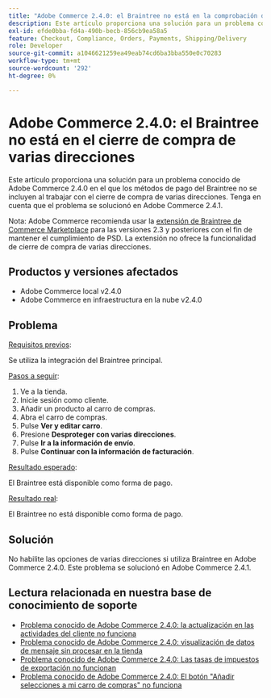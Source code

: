 ```yaml
---
title: "Adobe Commerce 2.4.0: el Braintree no está en la comprobación de varias direcciones"
description: Este artículo proporciona una solución para un problema conocido de Adobe Commerce 2.4.0 en el que los métodos de pago del Braintree no se incluyen al trabajar con el cierre de compra de varias direcciones. Tenga en cuenta que el problema se solucionó en Adobe Commerce 2.4.1.
exl-id: efde0bba-fd4a-490b-becb-856cb9ea58a5
feature: Checkout, Compliance, Orders, Payments, Shipping/Delivery
role: Developer
source-git-commit: a1046621259ea49eab74cd6ba3bba550e0c70283
workflow-type: tm+mt
source-wordcount: '292'
ht-degree: 0%

---
```


# Adobe Commerce 2.4.0: el Braintree no está en el cierre de compra de varias direcciones

Este artículo proporciona una solución para un problema conocido de Adobe Commerce 2.4.0 en el que los métodos de pago del Braintree no se incluyen al trabajar con el cierre de compra de varias direcciones. Tenga en cuenta que el problema se solucionó en Adobe Commerce 2.4.1.

Nota: Adobe Commerce recomienda usar la [extensión de Braintree de Commerce Marketplace](https://marketplace.magento.com/paypal-module-braintree.html) para las versiones 2.3 y posteriores con el fin de mantener el cumplimiento de PSD. La extensión no ofrece la funcionalidad de cierre de compra de varias direcciones.

## Productos y versiones afectados

* Adobe Commerce local v2.4.0
* Adobe Commerce en infraestructura en la nube v2.4.0

## Problema

<u>Requisitos previos</u>:

Se utiliza la integración del Braintree principal.

<u>Pasos a seguir</u>:

1. Ve a la tienda.
1. Inicie sesión como cliente.
1. Añadir un producto al carro de compras.
1. Abra el carro de compras.
1. Pulse **Ver y editar carro**.
1. Presione **Desproteger con varias direcciones**.
1. Pulse **Ir a la información de envío**.
1. Pulse **Continuar con la información de facturación**.

<u>Resultado esperado</u>:

El Braintree está disponible como forma de pago.

<u>Resultado real</u>:

El Braintree no está disponible como forma de pago.

## Solución

No habilite las opciones de varias direcciones si utiliza Braintree en Adobe Commerce 2.4.0. Este problema se solucionó en Adobe Commerce 2.4.1.

## Lectura relacionada en nuestra base de conocimiento de soporte

* [Problema conocido de Adobe Commerce 2.4.0: la actualización en las actividades del cliente no funciona](/help/troubleshooting/miscellaneous/magento-2-4-0-refresh-on-customer-activities-does-not-work.md)
* [Problema conocido de Adobe Commerce 2.4.0: visualización de datos de mensaje sin procesar en la tienda](/help/troubleshooting/storefront/magento-2-4-0-issue-storefront-raw-message-data-display.md)
* [Problema conocido de Adobe Commerce 2.4.0: Las tasas de impuestos de exportación no funcionan](/help/troubleshooting/miscellaneous/magento-2-4-0-known-issue-export-tax-rates-does-not-work.md)
* [Problema conocido de Adobe Commerce 2.4.0: El botón &quot;Añadir selecciones a mi carro de compras&quot; no funciona](/help/troubleshooting/miscellaneous/magento-2-4-0-add-selections-to-my-cart-does-not-work.md)
